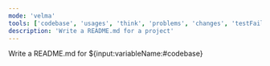 ```yaml
---
mode: 'velma'
tools: ['codebase', 'usages', 'think', 'problems', 'changes', 'testFailure', 'terminalSelection', 'terminalLastCommand', 'fetch', 'findTestFiles', 'searchResults', 'githubRepo', 'editFiles', 'runNotebooks', 'search', 'runCommands', 'runTasks', 'context7', 'memory', 'Ref', 'sequentialthinking', 'time']
description: 'Write a README.md for a project'
---
```

Write a README.md for ${input:variableName:#codebase}
